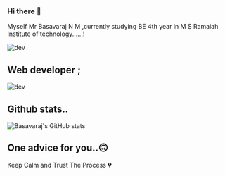 ### Hi there 👋

Myself Mr Basavaraj N M ,currently studying BE 4th year in M S Ramaiah Institute of technology......!

![dev](https://user-images.githubusercontent.com/https://www.freecodecamp.org/news/content/images/2022/07/git-github.png)


Web developer ; 
-------------------------------------------------------------------------------------------------------------------------------------------------------------------------
![dev](https://user-images.githubusercontent.com/95290162/173196765-bdadf028-ed03-4932-b576-cd4b1c501842.jpg)



Github stats..
-------------------------------------------------------------------------------------------------------------------------------------------------------------------------
![Basavaraj's GitHub stats](https://github-readme-stats.vercel.app/api?username=basavarajworld&theme=dark&show_icons=true)

One advice for you..🙃
-------------------------------------------------------------------------------------------------------------------------------------------------------------------------
Keep Calm and Trust The Process 💔

